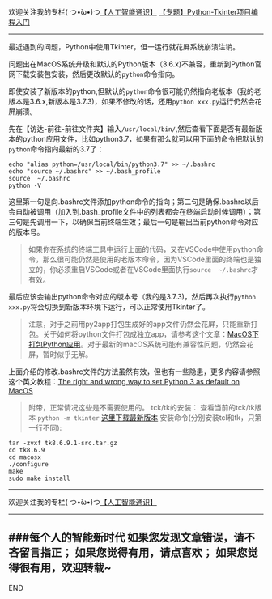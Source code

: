 欢迎关注我的专栏( つ•̀ω•́)つ[【人工智能通识】](https://www.jianshu.com/c/e9a7b7b7024d)
[【专题】Python-Tkinter项目编程入门](https://www.jianshu.com/p/0f5011b3d6bb)

---

最近遇到的问题，Python中使用Tkinter，但一运行就花屏系统崩溃注销。

问题出在MacOS系统升级和默认的Python版本（3.6.x)不兼容，重新到Python官网下载安装包安装，然后更改默认的`python`命令指向。

即使安装了新版本的python,但默认的`python`命令很可能仍然指向老版本（我的老版本是3.6.x,新版本是3.7.3)，如果不修改的话，还用`python xxx.py`运行仍然会花屏崩溃。

先在【访达-前往-前往文件夹】输入`/usr/local/bin/`,然后查看下面是否有最新版本的python应用文件，比如python3.7，如果有那么就可以用下面的命令把默认的`python`命令指向最新的3.7了：
```
echo "alias python=/usr/local/bin/python3.7" >> ~/.bashrc
echo "source ~/.bashrc" >> ~/.bash_profile
source  ~/.bashrc
python -V
```
这里第一句是向.bashrc文件添加python命令的指向；第二句是确保.bashrc以后会自动被调用（加入到.bash_profile文件中的列表都会在终端启动时候调用）；第三句是先调用一下，以确保当前终端生效；最后一句是输出当前python命令对应的版本号。

>如果你在系统的终端工具中运行上面的代码，又在VSCode中使用python命令，那么很可能仍然是使用的老版本命令，因为VSCode里面的终端也是独立的，你必须重启VSCode或者在VSCode里面执行`source  ~/.bashrc`才有效。

最后应该会输出python命令对应的版本号（我的是3.7.3)，然后再次执行`python xxx.py`将会切换到新版本环境下运行，可以正常使用Tkinter了。

>注意，对于之前用py2app打包生成好的app文件仍然会花屏，只能重新打包。关于如何将python文件打包成独立app，请参考这个文章：[MacOS下打包Python应用](https://www.jianshu.com/p/5ad62b355c07)。对于最新的macOS系统可能有兼容性问题，仍然会花屏，暂时似乎无解。

上面介绍的修改.bashrc文件的方法虽然有效，但也有一些隐患，更多内容请参照这个英文教程：[The right and wrong way to set Python 3 as default on MacOS](https://opensource.com/article/19/5/python-3-default-macos)


>附带，正常情况这些是不需要使用的。
tck/tk的安装：
查看当前的tck/tk版本
`python -m tkinter`
[这里下载最新版本](https://tcl.tk/software/tcltk/)
安装命令(分别安装tcl和tk，只第一行不同):
```
tar -zvxf tk8.6.9.1-src.tar.gz
cd tk8.6.9
cd macosx
./configure
make
sudo make install
```

---
欢迎关注我的专栏( つ•̀ω•́)つ[【人工智能通识】](https://www.jianshu.com/c/e9a7b7b7024d)

---
###每个人的智能新时代
如果您发现文章错误，请不吝留言指正；
如果您觉得有用，请点喜欢；
如果您觉得很有用，欢迎转载~
---
END